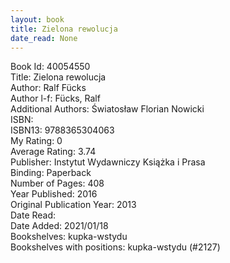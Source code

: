 ```yaml
---
layout: book
title: Zielona rewolucja
date_read: None
---
```


Book Id: 40054550<br />
Title: Zielona rewolucja<br />
Author: Ralf Fücks<br />
Author l-f: Fücks, Ralf<br />
Additional Authors: Światosław Florian Nowicki<br />
ISBN: <br />
ISBN13: 9788365304063<br />
My Rating: 0<br />
Average Rating: 3.74<br />
Publisher: Instytut Wydawniczy Książka i Prasa<br />
Binding: Paperback<br />
Number of Pages: 408<br />
Year Published: 2016<br />
Original Publication Year: 2013<br />
Date Read: <br />
Date Added: 2021/01/18<br />
Bookshelves: kupka-wstydu<br />
Bookshelves with positions: kupka-wstydu (#2127)<br />

